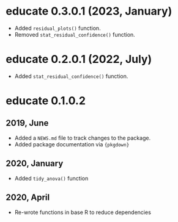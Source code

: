 # educate 0.3.0.1 (2023, January)

* Added `residual_plots()` function.
* Removed `stat_residual_confidence()` function.


# educate 0.2.0.1 (2022, July)

* Added `stat_residual_confidence()` function.



# educate 0.1.0.2


## 2019, June

* Added a `NEWS.md` file to track changes to the package.
* Added package documentation via `{pkgdown}`

## 2020, January

* Added `tidy_anova()` function


## 2020, April

* Re-wrote functions in base R to reduce dependencies


